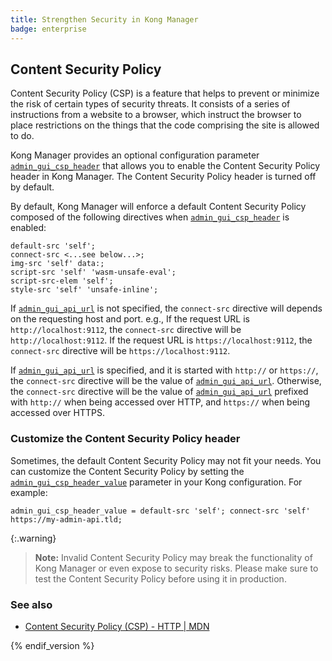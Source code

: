 ```yaml
---
title: Strengthen Security in Kong Manager
badge: enterprise
---
```



## Content Security Policy

Content Security Policy (CSP) is a feature that helps to prevent or minimize the risk of certain types of security threats. It consists of a series of instructions from a website to a browser, which instruct the browser to place restrictions on the things that the code comprising the site is allowed to do.

Kong Manager provides an optional configuration parameter [`admin_gui_csp_header`] that allows you to enable the Content Security Policy header in Kong Manager. The Content Security Policy header is turned off by default.

By default, Kong Manager will enforce a default Content Security Policy composed of the following directives when [`admin_gui_csp_header`] is enabled:

```
default-src 'self';
connect-src <...see below...>;
img-src 'self' data:;
script-src 'self' 'wasm-unsafe-eval';
script-src-elem 'self';
style-src 'self' 'unsafe-inline';
```

If [`admin_gui_api_url`] is not specified, the `connect-src` directive will depends on the requesting host and port. e.g., If the request URL is `http://localhost:9112`, the `connect-src` directive will be `http://localhost:9112`. If the request URL is `https://localhost:9112`, the `connect-src` directive will be `https://localhost:9112`.

If [`admin_gui_api_url`] is specified, and it is started with `http://` or `https://`, the `connect-src` directive will be the value of [`admin_gui_api_url`]. Otherwise, the `connect-src` directive will be the value of [`admin_gui_api_url`] prefixed with `http://` when being accessed over HTTP, and `https://` when being accessed over HTTPS.

### Customize the Content Security Policy header

Sometimes, the default Content Security Policy may not fit your needs. You can customize the Content Security Policy by setting the [`admin_gui_csp_header_value`] parameter in your Kong configuration. For example:

```
admin_gui_csp_header_value = default-src 'self'; connect-src 'self' https://my-admin-api.tld;
```

{:.warning}
> **Note:** Invalid Content Security Policy may break the functionality of Kong Manager or even expose to security risks. Please make sure to test the Content Security Policy before using it in production.

### See also

* [Content Security Policy (CSP) - HTTP \| MDN](https://developer.mozilla.org/en-US/docs/Web/HTTP/CSP)

[`admin_gui_api_url`]: /gateway/{{page.release}}/reference/configuration/#admin_gui_api_url
[`admin_gui_csp_header`]: /gateway/{{page.release}}/reference/configuration/#admin_gui_csp_header
[`admin_gui_csp_header_value`]: /gateway/{{page.release}}/reference/configuration/#admin_gui_csp_header_value

{% endif_version %}
